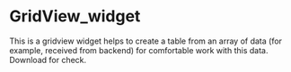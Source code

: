 # GridView_widget
This is a gridview widget helps to create a table from an array of data (for example, received from backend) for comfortable work with this data.
Download for check. 
